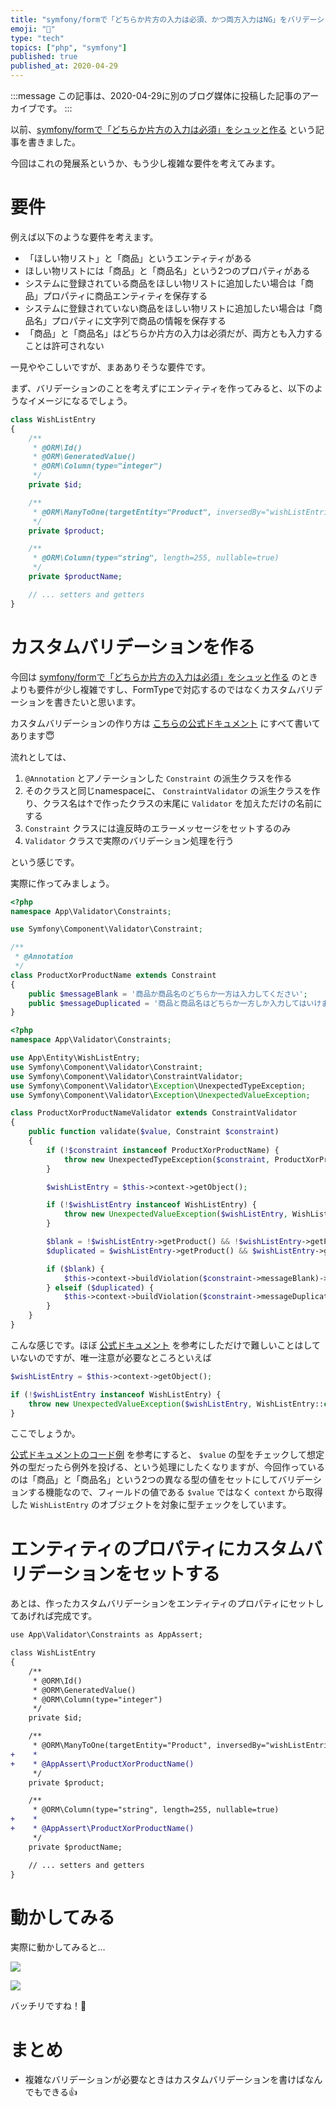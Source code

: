 ```yaml
---
title: "symfony/formで「どちらか片方の入力は必須、かつ両方入力はNG」をバリデーションする"
emoji: "🎻"
type: "tech"
topics: ["php", "symfony"]
published: true
published_at: 2020-04-29
---
```


:::message
この記事は、2020-04-29に別のブログ媒体に投稿した記事のアーカイブです。
:::

以前、[symfony/formで「どちらか片方の入力は必須」をシュッと作る](https://zenn.dev/ttskch/articles/5ee3c246bf65c2) という記事を書きました。

今回はこれの発展系というか、もう少し複雑な要件を考えてみます。

# 要件

例えば以下のような要件を考えます。

* 「ほしい物リスト」と「商品」というエンティティがある
* ほしい物リストには「商品」と「商品名」という2つのプロパティがある
* システムに登録されている商品をほしい物リストに追加したい場合は「商品」プロパティに商品エンティティを保存する
* システムに登録されていない商品をほしい物リストに追加したい場合は「商品名」プロパティに文字列で商品の情報を保存する
* 「商品」と「商品名」はどちらか片方の入力は必須だが、両方とも入力することは許可されない

一見ややこしいですが、まあありそうな要件です。

まず、バリデーションのことを考えずにエンティティを作ってみると、以下のようなイメージになるでしょう。

```php
class WishListEntry
{
    /**
     * @ORM\Id()
     * @ORM\GeneratedValue()
     * @ORM\Column(type="integer")
     */
    private $id;

    /**
     * @ORM\ManyToOne(targetEntity="Product", inversedBy="wishListEntries")
     */
    private $product;

    /**
     * @ORM\Column(type="string", length=255, nullable=true)
     */
    private $productName;

    // ... setters and getters
}
```

# カスタムバリデーションを作る

今回は [symfony/formで「どちらか片方の入力は必須」をシュッと作る](https://zenn.dev/ttskch/articles/5ee3c246bf65c2) のときよりも要件が少し複雑ですし、FormTypeで対応するのではなくカスタムバリデーションを書きたいと思います。

カスタムバリデーションの作り方は [こちらの公式ドキュメント](https://symfony.com/doc/current/validation/custom_constraint.html) にすべて書いてあります😇

流れとしては、

1. `@Annotation` とアノテーションした `Constraint` の派生クラスを作る
2. そのクラスと同じnamespaceに、 `ConstraintValidator` の派生クラスを作り、クラス名は↑で作ったクラスの末尾に `Validator` を加えただけの名前にする
3. `Constraint` クラスには違反時のエラーメッセージをセットするのみ
4. `Validator` クラスで実際のバリデーション処理を行う

という感じです。

実際に作ってみましょう。

```php
<?php
namespace App\Validator\Constraints;

use Symfony\Component\Validator\Constraint;

/**
 * @Annotation
 */
class ProductXorProductName extends Constraint
{
    public $messageBlank = '商品か商品名のどちらか一方は入力してください';
    public $messageDuplicated = '商品と商品名はどちらか一方しか入力してはいけません';
}
```

```php
<?php
namespace App\Validator\Constraints;

use App\Entity\WishListEntry;
use Symfony\Component\Validator\Constraint;
use Symfony\Component\Validator\ConstraintValidator;
use Symfony\Component\Validator\Exception\UnexpectedTypeException;
use Symfony\Component\Validator\Exception\UnexpectedValueException;

class ProductXorProductNameValidator extends ConstraintValidator
{
    public function validate($value, Constraint $constraint)
    {
        if (!$constraint instanceof ProductXorProductName) {
            throw new UnexpectedTypeException($constraint, ProductXorProductName::class);
        }

        $wishListEntry = $this->context->getObject();

        if (!$wishListEntry instanceof WishListEntry) {
            throw new UnexpectedValueException($wishListEntry, WishListEntry::class);
        }

        $blank = !$wishListEntry->getProduct() && !$wishListEntry->getProductName();
        $duplicated = $wishListEntry->getProduct() && $wishListEntry->getProductName();

        if ($blank) {
            $this->context->buildViolation($constraint->messageBlank)->addViolation();
        } elseif ($duplicated) {
            $this->context->buildViolation($constraint->messageDuplicated)->addViolation();
        }
    }
}
```

こんな感じです。ほぼ [公式ドキュメント](https://symfony.com/doc/current/validation/custom_constraint.html) を参考にしただけで難しいことはしていないのですが、唯一注意が必要なところといえば

```php
$wishListEntry = $this->context->getObject();

if (!$wishListEntry instanceof WishListEntry) {
    throw new UnexpectedValueException($wishListEntry, WishListEntry::class);
}
```

ここでしょうか。

[公式ドキュメントのコード例](https://symfony.com/doc/current/validation/custom_constraint.html#creating-the-validator-itself) を参考にすると、 `$value` の型をチェックして想定外の型だったら例外を投げる、という処理にしたくなりますが、今回作っているのは「商品」と「商品名」という2つの異なる型の値をセットにしてバリデーションする機能なので、フィールドの値である `$value` ではなく `context` から取得した `WishListEntry` のオブジェクトを対象に型チェックをしています。

# エンティティのプロパティにカスタムバリデーションをセットする

あとは、作ったカスタムバリデーションをエンティティのプロパティにセットしてあげれば完成です。

```diff
use App\Validator\Constraints as AppAssert;

class WishListEntry
{
    /**
     * @ORM\Id()
     * @ORM\GeneratedValue()
     * @ORM\Column(type="integer")
     */
    private $id;

    /**
     * @ORM\ManyToOne(targetEntity="Product", inversedBy="wishListEntries")
+    * 
+    * @AppAssert\ProductXorProductName()
     */
    private $product;

    /**
     * @ORM\Column(type="string", length=255, nullable=true)
+    * 
+    * @AppAssert\ProductXorProductName()
     */
    private $productName;

    // ... setters and getters
}
```

# 動かしてみる

実際に動かしてみると…

![](https://tva1.sinaimg.cn/large/007S8ZIlgy1ge631627wyj30nq096q3t.jpg)

![](https://tva1.sinaimg.cn/large/007S8ZIlgy1ge632iik3wj30no094dgu.jpg)

バッチリですね！🙌

# まとめ

* 複雑なバリデーションが必要なときはカスタムバリデーションを書けばなんでもできる👍

